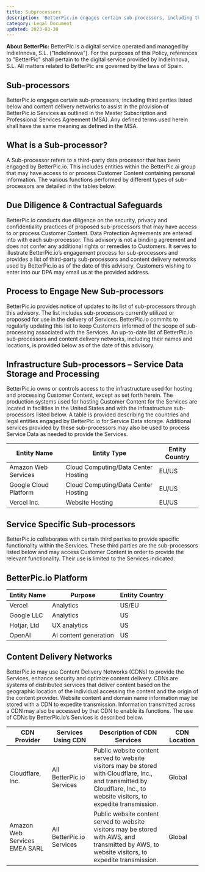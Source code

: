 ```yaml
---
title: Subprocessors
description: 'BetterPic.io engages certain sub-processors, including third parties listed below and content delivery networks to assist in the provision of BetterPic.io Services.'
category: Legal Document
updated: 2023-03-30
---
```

**About BetterPic:** BetterPic is a digital service operated and managed by IndieInnova, S.L. ("IndieInnova"). For the purposes of this Policy, references to "BetterPic" shall pertain to the digital service provided by IndieInnova, S.L. All matters related to BetterPic are governed by the laws of Spain.

## Sub-processors

BetterPic.io engages certain sub-processors, including third parties listed below and content delivery networks to assist in the provision of BetterPic.io Services as outlined in the Master Subscription and Professional Services Agreement (MSA). Any defined terms used herein shall have the same meaning as defined in the MSA.

## What is a Sub-processor?

A Sub-processor refers to a third-party data processor that has been engaged by BetterPic.io. This includes entities within the BetterPic.ai group that may have access to or process Customer Content containing personal information. The various functions performed by different types of sub-processors are detailed in the tables below.

## Due Diligence & Contractual Safeguards

BetterPic.io conducts due diligence on the security, privacy and confidentiality practices of proposed sub-processors that may have access to or process Customer Content. Data Protection Agreements are entered into with each sub-processor. This advisory is not a binding agreement and does not confer any additional rights or remedies to Customers. It serves to illustrate BetterPic.io’s engagement process for sub-processors and provides a list of third-party sub-processors and content delivery networks used by BetterPic.io as of the date of this advisory. Customers wishing to enter into our DPA may email us at the provided address.

## Process to Engage New Sub-processors

BetterPic.io provides notice of updates to its list of sub-processors through this advisory. The list includes sub-processors currently utilized or proposed for use in the delivery of Services. BetterPic.io commits to regularly updating this list to keep Customers informed of the scope of sub-processing associated with the Services. An up-to-date list of BetterPic.io sub-processors and content delivery networks, including their names and locations, is provided below as of the date of this advisory.

## Infrastructure Sub-processors – Service Data Storage and Processing

BetterPic.io owns or controls access to the infrastructure used for hosting and processing Customer Content, except as set forth herein. The production systems used for hosting Customer Content for the Services are located in facilities in the United States and with the infrastructure sub-processors listed below. A table is provided describing the countries and legal entities engaged by BetterPic.io for Service Data storage. Additional services provided by these sub-processors may also be used to process Service Data as needed to provide the Services.

| **Entity Name**       | **Entity Type**                     | **Entity Country** |
|-----------------------|-------------------------------------|--------------------|
| Amazon Web Services   | Cloud Computing/Data Center Hosting | EU/US              | 
| Google Cloud Platform | Cloud Computing/Data Center Hosting | EU/US              |
| Vercel Inc.           | Website Hosting                     | EU/US              |

## Service Specific Sub-processors

BetterPic.io collaborates with certain third parties to provide specific functionality within the Services. These third parties are the sub-processors listed below and may access Customer Content in order to provide the relevant functionality. Their use is limited to the Services indicated.

## BetterPic.io Platform

| **Entity Name**                   | **Purpose**           | **Entity Country** |
|-----------------------------------|-----------------------|--------------------|
| Vercel                            | Analytics             | US/EU              | 
| Google LLC                        | Analytics             | US                 |
| Hotjar, Ltd                       | UX analytics          | US                 |
| OpenAI                            | AI content generation | US                 |

## Content Delivery Networks

BetterPic.io may use Content Delivery Networks (CDNs) to provide the Services, enhance security and optimize content delivery. CDNs are systems of distributed services that deliver content based on the geographic location of the individual accessing the content and the origin of the content provider. Website content and domain name information may be stored with a CDN to expedite transmission. Information transmitted across a CDN may also be accessed by that CDN to enable its functions. The use of CDNs by BetterPic.io’s Services is described below.

| **CDN Provider**              | **Services Using CDN**     | **Description of CDN Services**                                                                                                                                            | **CDN Location** |
|-------------------------------|----------------------------|----------------------------------------------------------------------------------------------------------------------------------------------------------------------------|------------------|
| Cloudflare, Inc.              | All BetterPic.io Services  | Public website content served to website visitors may be stored with Cloudflare, Inc., and transmitted by Cloudflare, Inc., to website visitors, to expedite transmission. | Global           | 
| Amazon Web Services EMEA SARL | All BetterPic.io Services  | Public website content served to website visitors may be stored with AWS, and transmitted by AWS, to website visitors, to expedite transmission.                           | Global           |
